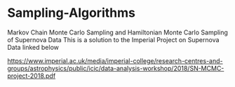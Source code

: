 # Sampling-Algorithms
Markov Chain Monte Carlo Sampling and Hamiltonian Monte Carlo Sampling of Supernova Data
 This is a solution to the Imperial Project on Supernova Data linked below
 
 https://www.imperial.ac.uk/media/imperial-college/research-centres-and-groups/astrophysics/public/icic/data-analysis-workshop/2018/SN-MCMC-project-2018.pdf
 
 
